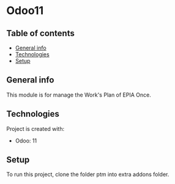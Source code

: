 # Odoo11

## Table of contents
* [General info](#general-info)
* [Technologies](#technologies)
* [Setup](#setup)

## General info
This module is for manage the Work's Plan of EPIA Once.

## Technologies
Project is created with:
* Odoo: 11

## Setup
To run this project, clone the folder ptm into extra addons folder.
